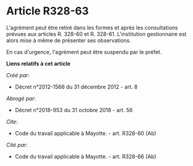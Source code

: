 # Article R328-63

L'agrément peut être retiré dans les formes et après les consultations prévues aux articles R. 328-60 et R. 328-61.
L'institution gestionnaire est alors mise à même de présenter ses observations. 

En cas d'urgence, l'agrément peut être suspendu par le préfet.

**Liens relatifs à cet article**

_Créé par_:

  - Décret n°2012-1566 du 31 décembre 2012 - art. 8

_Abrogé par_:

  - Décret n°2018-953 du 31 octobre 2018 - art. 56

_Cite_:

  - Code du travail applicable à Mayotte. - art. R328-60 (Ab)

_Cité par_:

  - Code du travail applicable à Mayotte. - art. R328-66 (Ab)
